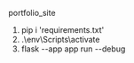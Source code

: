 portfolio_site

1. pip i 'requirements.txt'
2. .\env\Scripts\activate
3. flask --app app run --debug
